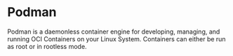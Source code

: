 # Podman 
Podman is a daemonless container engine for developing, managing, and running OCI Containers on your Linux System. 
Containers can either be run as root or in rootless mode.